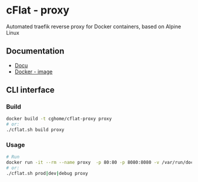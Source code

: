 # cFlat - proxy

Automated traefik reverse proxy for Docker containers, based on Alpine Linux

## Documentation

- [Docu](https://traefik.io/)
- [Docker - image](https://github.com/hypriot/rpi-traefik)

## CLI interface

### Build

```sh
docker build -t cghome/cflat-proxy proxy
# or:
./cflat.sh build proxy
```

### Usage

```sh
# Run
docker run -it --rm --name proxy  -p 80:80 -p 8080:8080 -v /var/run/docker.sock:/tmp/docker.sock:ro cghome/cflat-proxy
# or:
./cflat.sh prod|dev|debug proxy
```